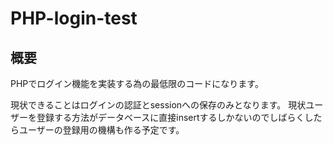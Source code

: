 # PHP-login-test

## 概要
PHPでログイン機能を実装する為の最低限のコードになります。

現状できることはログインの認証とsessionへの保存のみとなります。
現状ユーザーを登録する方法がデータベースに直接insertするしかないのでしばらくしたらユーザーの登録用の機構も作る予定です。
